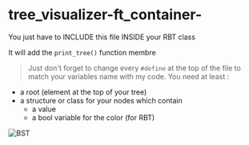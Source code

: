 # tree_visualizer-ft_container-
You just have to INCLUDE this file INSIDE your RBT class

It will add the `print_tree()` function membre
> Just don't forget to change every `#define` at the top of the file to match your variables name with my code.
 You need at least :
 - a root (element at the top of your tree)
 - a structure or class for your nodes which contain
   - a value
   - a bool variable for the color (for RBT)

![BST](https://user-images.githubusercontent.com/29866293/169414048-790048cf-37de-4d6d-bfb4-fbde6c26a053.png)
